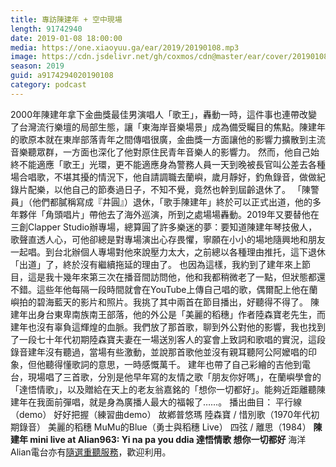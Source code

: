 ```yaml
---
title: 專訪陳建年 + 空中現場
length: 91742940
date: 2019-01-08 18:00:00
media: https://one.xiaoyuu.ga/ear/2019/20190108.mp3
image: https://cdn.jsdelivr.net/gh/coxmos/cdn@master/ear/cover/20190108.jpeg
season: 2019
guid: a9174294020190108
category: podcast
---
```


2000年陳建年拿下金曲獎最佳男演唱人「歌王」，轟動一時，這件事也連帶改變了台灣流行樂壇的局部生態，讓「東海岸音樂場景」成為備受矚目的焦點。陳建年的歌原本就在東岸部落青年之間傳唱很廣，金曲獎一方面讓他的影響力擴散到主流音樂聽眾群，一方面也深化了他對原住民青年音樂人的影響力。
然而，他自己始終不能適應「歌王」光環，更不能適應身為警務人員一天到晚被長官叫公差去各種場合唱歌，不堪其擾的情況下，他自請調職去蘭嶼，歲月靜好，釣魚錄音，做做紀錄片配樂，以他自己的節奏過日子，不知不覺，竟然也幹到屆齡退休了。
「陳警員」（他們都膩稱寫成『井圓』）退休，「歌手陳建年」終於可以正式出道，他的多年夥伴「角頭唱片」帶他去了海外巡演，所到之處場場轟動。2019年又要替他在三創Clapper Studio辦專場，總算圓了許多樂迷的夢：要知道陳建年琴技傲人，歌聲直透人心，可他卻總是對專場演出心存畏懼，寧願在小小的場地隨興地和朋友一起唱。到台北辦個人專場對他來說壓力太大，之前總以各種理由推托，這下退休「出道」了，終於沒有繼續拖延的理由了。
也因為這樣，我約到了建年來上節目，這是我十幾年來第三次在播音間訪問他，他和我都稍微老了一點，但狀態都還不錯。這些年他每隔一段時間就會在YouTube上傳自己唱的歌，偶爾配上他在蘭嶼拍的碧海藍天的影片和照片。我挑了其中兩首在節目播出，好聽得不得了。
陳建年出身台東卑南族南王部落，他的外公是「美麗的稻穗」作者陸森寶老先生，而建年也沒有辜負這輝煌的血脈。我們放了那首歌，聊到外公對他的影響，我也找到了一段七十年代初期陸森寶夫妻在一場送別客人的宴會上致詞和歌唱的實況，這段錄音建年沒有聽過，當場有些激動，並說那首歌他並沒有親耳聽阿公阿嬤唱的印象，但他聽得懂歌詞的意思，一時感慨萬千。
建年也帶了自己彩繪的吉他到電台，現場唱了三首歌，分別是他早年寫的友情之歌「朋友你好嗎」，在蘭嶼學會的「達悟情歌」，以及贈給在天上的老友翁嘉銘的「想你一切都好」。能夠近距離聽陳建年在我面前彈唱，就是身為廣播人最大的福報了……。
播出曲目：
平行線（demo）
好好把握（練習曲demo）
故鄕普悠瑪
陸森寶 / 惜別歌（1970年代初期錄音）
美麗的稻穗
MuMu的Blue（勇士與稻穗 Live）
四弦 / 離思（1984）
<strong>陳建年 mini live at Alian963:
Yi na pa you ddia
達悟情歌
想你一切都好</strong>
海洋
Alian電台亦有<a href="http://alian963.ipcf.org.tw/programs_view.php">隨選重聽服務</a>，歡迎利用。

